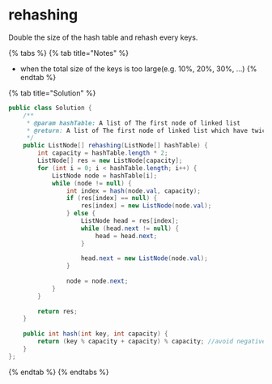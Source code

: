 # rehashing

Double the size of the hash table and rehash every keys. 

{% tabs %}
{% tab title="Notes" %}
* when the total size of the keys is too large\(e.g. 10%, 20%, 30%, ...\)
{% endtab %}

{% tab title="Solution" %}
```java
public class Solution {
    /**
     * @param hashTable: A list of The first node of linked list
     * @return: A list of The first node of linked list which have twice size
     */    
    public ListNode[] rehashing(ListNode[] hashTable) {
        int capacity = hashTable.length * 2;
        ListNode[] res = new ListNode[capacity];
        for (int i = 0; i < hashTable.length; i++) {
            ListNode node = hashTable[i];
            while (node != null) {
                int index = hash(node.val, capacity);
                if (res[index] == null) {
                    res[index] = new ListNode(node.val);
                } else {
                    ListNode head = res[index];
                    while (head.next != null) {
                        head = head.next;
                    }
                    
                    head.next = new ListNode(node.val);
                }
                
                node = node.next;
            }
        }
        
        return res;
    }
    
    public int hash(int key, int capacity) {
        return (key % capacity + capacity) % capacity; //avoid negative results
    }
};

```
{% endtab %}
{% endtabs %}

